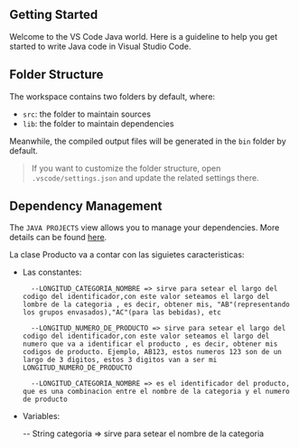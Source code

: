 ## Getting Started

Welcome to the VS Code Java world. Here is a guideline to help you get started to write Java code in Visual Studio Code.

## Folder Structure

The workspace contains two folders by default, where:

- `src`: the folder to maintain sources
- `lib`: the folder to maintain dependencies

Meanwhile, the compiled output files will be generated in the `bin` folder by default.

> If you want to customize the folder structure, open `.vscode/settings.json` and update the related settings there.

## Dependency Management

The `JAVA PROJECTS` view allows you to manage your dependencies. More details can be found [here](https://github.com/microsoft/vscode-java-dependency#manage-dependencies).







La clase Producto va a contar con las siguietes caracteristicas:

* Las constantes:

        --LONGITUD_CATEGORIA_NOMBRE => sirve para setear el largo del codigo del identificador,con este valor seteamos el largo del lombre de la categoria , es decir, obtener mis, "AB"(representando los grupos envasados),"AC"(para las bebidas), etc

	    --LONGITUD_NUMERO_DE_PRODUCTO => sirve para setear el largo del codigo del identificador,con este valor seteamos el largo del numero que va a identificar el producto , es decir, obtener mis codigos de producto. Ejemplo, AB123, estos numeros 123 son de un largo de 3 digitos, estos 3 digitos van a ser mi LONGITUD_NUMERO_DE_PRODUCTO

        --LONGITUD_CATEGORIA_NOMBRE => es el identificador del producto, que es una combinacion entre el nombre de la categoria y el numero de producto

* Variables:

    -- String categoria => sirve para setear el nombre de la categoria